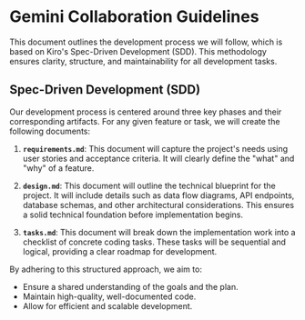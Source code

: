 # Gemini Collaboration Guidelines

This document outlines the development process we will follow, which is based on Kiro's Spec-Driven Development (SDD). This methodology ensures clarity, structure, and maintainability for all development tasks.

## Spec-Driven Development (SDD)

Our development process is centered around three key phases and their corresponding artifacts. For any given feature or task, we will create the following documents:

1.  **`requirements.md`**: This document will capture the project's needs using user stories and acceptance criteria. It will clearly define the "what" and "why" of a feature.

2.  **`design.md`**: This document will outline the technical blueprint for the project. It will include details such as data flow diagrams, API endpoints, database schemas, and other architectural considerations. This ensures a solid technical foundation before implementation begins.

3.  **`tasks.md`**: This document will break down the implementation work into a checklist of concrete coding tasks. These tasks will be sequential and logical, providing a clear roadmap for development.

By adhering to this structured approach, we aim to:
- Ensure a shared understanding of the goals and the plan.
- Maintain high-quality, well-documented code.
- Allow for efficient and scalable development.
